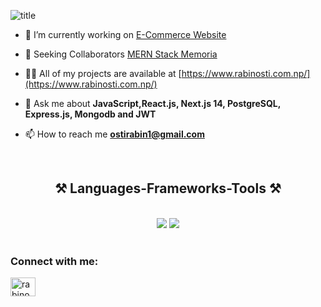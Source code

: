 ![title](https://github.com/Rabin-Osti/Rabin-Osti/assets/117830519/8bf131f3-5349-404a-a01c-dd237c78860b)

- 🔭 I’m currently working on [E-Commerce Website](https://newabhishekbooks.com/)

- 🤝 Seeking Collaborators [MERN Stack Memoria](https://github.com/Rabin-Osti/MERN-Stack-Memoria-App)

- 👨‍💻 All of my projects are available at [https://www.rabinosti.com.np/](https://www.rabinosti.com.np/)

- 💬 Ask me about **JavaScript,React.js, Next.js 14, PostgreSQL, Express.js, Mongodb and JWT**

- 📫 How to reach me **ostirabin1@gmail.com**
<br />

<h2 align="center">⚒️ Languages-Frameworks-Tools ⚒️</h2>
<br/>
<div align="center">
    <img src="https://skillicons.dev/icons?i=html,css,javascript,react,nextjs,mongodb,express,mysql,postgres,solidity" />
     <img src="https://skillicons.dev/icons?i=docker,redux,sass,nodejs,py,postman,git,github,styledcomponents,vscode,figma" />
</div>
<br />
<h3 align="left">Connect with me:</h3>
<p align="left">
<a href="https://linkedin.com/in/rabinosti" target="blank"><img align="center" src="https://raw.githubusercontent.com/rahuldkjain/github-profile-readme-generator/master/src/images/icons/Social/linked-in-alt.svg" alt="rabinosti" height="30" width="40" /></a>
</p>
<br/>
